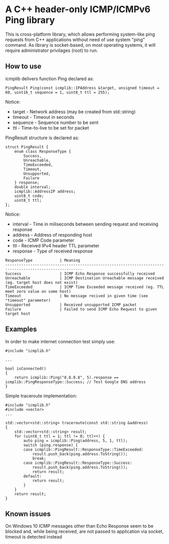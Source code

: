 # A C++ header-only ICMP/ICMPv6 Ping library

This is cross-platform library, which allows performing system-like ping requests from C++ applications without need of use system "ping" command.
As library is socket-based, on most operating systems, it will require administrator privilages (root) to run.

## How to use

icmplib delivers function Ping declared as:
```
PingResult Ping(const icmplib::IPAddress &target, unsigned timeout = 60, uint16_t sequence = 1, uint8_t ttl = 255);
```
Notice:
* target - Network address (may be created from std::string)
* timeout - Timeout in seconds
* sequence - Sequence number to be sent
* ttl - Time-to-live to be set for packet

PingResult structure is declared as:
```
struct PingResult {
    enum class ResponseType {
        Success,
        Unreachable,
        TimeExceeded,
        Timeout,
        Unsupported,
        Failure
    } response;
    double interval;
    icmplib::AddressIP address;
    uint8_t code;
    uint8_t ttl;
};
```
Notice:
* interval - Time in miliseconds between sending request and receiving response
* address - Address of responding host
* code - ICMP Code parameter
* ttl - Received IPv4 header TTL parameter 
* response - Type of received response

```
ResponseType            | Meaning
--------------------------------------------------------------------------------------------------------
Success                 | ICMP Echo Response successfully received
Unreachable             | ICMP Destination Ureachable message received (eg. target host does not exist)
TimeExceeded            | ICMP Time Exceeded message received (eg. TTL meet zero value on some host)
Timeout                 | No message recived in given time (see "timeout" parameter)
Unsupported             | Received unsupported ICMP packet
Failure                 | Failed to send ICMP Echo Request to given target host
```

## Examples

In order to make internet connection test simply use:
```
#include "icmplib.h"

...

bool isConnected()
{
    return icmplib::Ping("8.8.8.8", 5).response == icmplib::PingResponseType::Success; // Test Google DNS address
}
```

Simple traceroute implementation:
```
#include "icmplib.h"
#include <vector>
...

std::vector<std::string> traceroute(const std::string &address)
{
    std::vector<std::string> result;
    for (uint8_t ttl = 1; ttl != 0; ttl++) {
        auto ping = icmplib::Ping(address, 5, 1, ttl);
        switch (ping.response) {
        case icmplib::PingResult::ResponseType::TimeExceeded:
            result.push_back(ping.address.ToString());
            break;
        case icmplib::PingResult::ResponseType::Success:
            result.push_back(ping.address.ToString());
            return result;
        default:
            return result;
        }
    }
    return result;
}
```

## Known issues

On Windows 10 ICMP messages other than Echo Response seem to be blocked and, while being received, are not passed to application via socket, timeout is detected instead
